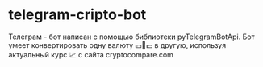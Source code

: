 # telegram-cripto-bot
Телеграм - бот написан с помощью библиотеки pyTelegramBotApi. Бот умеет конвертировать одну валюту 💴💱💶 в другую, используя актуальный курс 📈 с сайта cryptocompare.com
